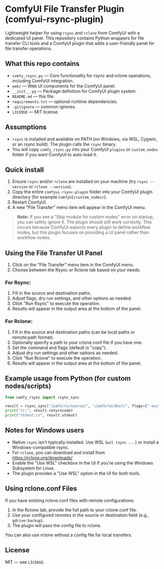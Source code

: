 # ComfyUI File Transfer Plugin (comfyui-rsync-plugin)

Lightweight helper for using `rsync` and `rclone` from ComfyUI with a dedicated UI panel. This repository contains Python wrappers for file transfer CLI tools and a ComfyUI plugin that adds a user-friendly panel for file transfer operations.

## What this repo contains

- `comfy_rsync.py` — Core functionality for rsync and rclone operations, including ComfyUI integration.
- `web/` — Web UI components for the ComfyUI panel.
- `__init__.py` — Package definition for ComfyUI plugin system.
- `README.md` — this file.
- `requirements.txt` — optional runtime dependencies.
- `.gitignore` — common ignores.
- `LICENSE` — MIT license.

## Assumptions

- `rsync` is installed and available on PATH (on Windows, via WSL, Cygwin, or an rsync build). The plugin calls the `rsync` binary.
- You will copy `comfy_rsync.py` into your ComfyUI `plugins` or `custom_nodes` folder if you want ComfyUI to auto-load it.

## Quick install

1. Ensure `rsync` and/or `rclone` are installed on your machine (try `rsync --version` or `rclone --version`).
2. Copy the entire `comfyui-rsync-plugin` folder into your ComfyUI plugin directory (for example `ComfyUI/custom_nodes/`).
3. Restart ComfyUI.
4. A new "File Transfer" menu item will appear in the ComfyUI menu.

> **Note:** If you see a "Skip module for custom nodes" error on startup, you can safely ignore it. The plugin should still work correctly. This occurs because ComfyUI expects every plugin to define workflow nodes, but this plugin focuses on providing a UI panel rather than workflow nodes.

## Using the File Transfer UI Panel

1. Click on the "File Transfer" menu item in the ComfyUI menu.
2. Choose between the Rsync or Rclone tab based on your needs.

### For Rsync:
1. Fill in the source and destination paths.
2. Adjust flags, dry run settings, and other options as needed.
3. Click "Run Rsync" to execute the operation.
4. Results will appear in the output area at the bottom of the panel.

### For Rclone:
1. Fill in the source and destination paths (can be local paths or remote:path format).
2. Optionally specify a path to your rclone.conf file if you have one.
3. Set the command and flags (default is "copy").
4. Adjust dry run settings and other options as needed.
5. Click "Run Rclone" to execute the operation.
6. Results will appear in the output area at the bottom of the panel.

## Example usage from Python (for custom nodes/scripts)

```py
from comfy_rsync import rsync_sync

result = rsync_sync("/path/to/source/", "/path/to/dest/", flags=["-avz"], dry_run=True)
print("rc:", result.returncode)
print("stdout:\n", result.stdout)
```

## Notes for Windows users

- Native `rsync` isn't typically installed. Use WSL (`wsl rsync ...`) or install a Windows-compatible rsync.
- For `rclone`, you can download and install from https://rclone.org/downloads/
- Enable the "Use WSL" checkbox in the UI if you're using the Windows Subsystem for Linux.
- The plugin provides a "Use WSL" option in the UI for both tools.

## Using rclone.conf Files

If you have existing rclone.conf files with remote configurations:

1. In the Rclone tab, provide the full path to your rclone.conf file.
2. Use your configured remotes in the source or destination field (e.g., `gdrive:backup`).
3. The plugin will pass the config file to rclone.

You can also use rclone without a config file for local transfers.

## License

MIT — see `LICENSE`.
